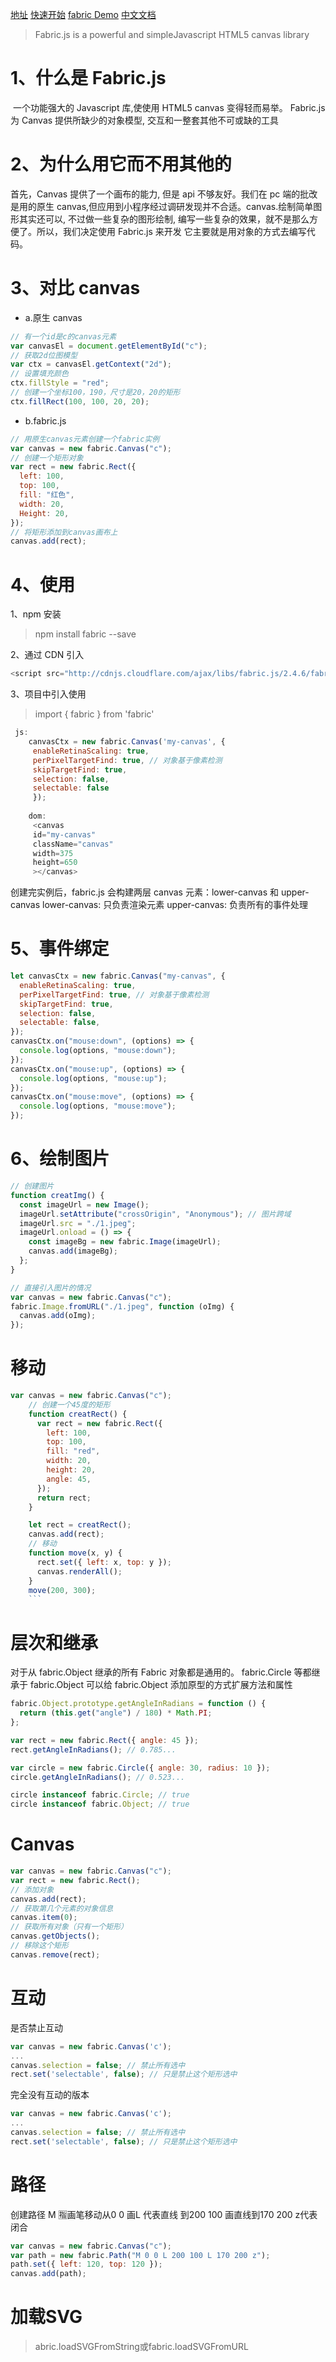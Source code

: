 [地址](https://ame.cool/pages/46c337/#%E4%B8%BA%E4%BB%80%E4%B9%88%E8%A6%81%E5%81%9Afabric)
[快速开始](https://segmentfault.com/a/1190000038688093)
[fabric Demo](http://fabricjs.com/demos/)
[中文文档](https://github.com/Rookie-Birds)

> Fabric.js is a powerful and simpleJavascript HTML5 canvas library

# 1、什么是 Fabric.js

​ 一个功能强大的 Javascript 库,使使用 HTML5 canvas 变得轻而易举。
​ Fabric.js 为 Canvas 提供所缺少的对象模型, 交互和一整套其他不可或缺的工具

# 2、为什么用它而不用其他的

首先，Canvas 提供了一个画布的能力, 但是 api 不够友好。我们在 pc 端的批改是用的原生 canvas,但应用到小程序经过调研发现并不合适。canvas.绘制简单图形其实还可以, 不过做一些复杂的图形绘制, 编写一些复杂的效果，就不是那么方便了。所以，我们决定使用 Fabric.js 来开发
它主要就是用对象的方式去编写代码。

# 3、对比 canvas

- a.原生 canvas

```js
// 有一个id是c的canvas元素
var canvasEl = document.getElementById("c");
// 获取2d位图模型
var ctx = canvasEl.getContext("2d");
// 设置填充颜色
ctx.fillStyle = "red";
// 创建一个坐标100，190，尺寸是20，20的矩形
ctx.fillRect(100, 100, 20, 20);
```

- b.fabric.js

```js
// 用原生canvas元素创建一个fabric实例
var canvas = new fabric.Canvas("c");
// 创建一个矩形对象
var rect = new fabric.Rect({
  left: 100,
  top: 100,
  fill: "红色",
  width: 20,
  Height: 20,
});
// 将矩形添加到canvas画布上
canvas.add(rect);
```

# 4、使用

1、npm 安装

> npm install fabric --save

2、通过 CDN 引入

```js
<script src="http://cdnjs.cloudflare.com/ajax/libs/fabric.js/2.4.6/fabric.min.js"></script>
```

3、项目中引入使用

> import { fabric } from 'fabric'

```js
 js:
    canvasCtx = new fabric.Canvas('my-canvas', {
     enableRetinaScaling: true,
     perPixelTargetFind: true, // 对象基于像素检测
     skipTargetFind: true,
     selection: false,
     selectable: false
     });
    ​
    dom:
     <canvas
     id="my-canvas"
     className="canvas"
     width=375
     height=650
     ></canvas>
```

创建完实例后，fabric.js 会构建两层 canvas 元素：lower-canvas 和 upper-canvas
lower-canvas: 只负责渲染元素
upper-canvas: 负责所有的事件处理

# 5、事件绑定

```js
let canvasCtx = new fabric.Canvas("my-canvas", {
  enableRetinaScaling: true,
  perPixelTargetFind: true, // 对象基于像素检测
  skipTargetFind: true,
  selection: false,
  selectable: false,
});
canvasCtx.on("mouse:down", (options) => {
  console.log(options, "mouse:down");
});
canvasCtx.on("mouse:up", (options) => {
  console.log(options, "mouse:up");
});
canvasCtx.on("mouse:move", (options) => {
  console.log(options, "mouse:move");
});
```

# 6、绘制图片

```js
// 创建图片
function creatImg() {
  const imageUrl = new Image();
  imageUrl.setAttribute("crossOrigin", "Anonymous"); // 图片跨域
  imageUrl.src = "./1.jpeg";
  imageUrl.onload = () => {
    const imageBg = new fabric.Image(imageUrl);
    canvas.add(imageBg);
  };
}

// 直接引入图片的情况
var canvas = new fabric.Canvas("c");
fabric.Image.fromURL("./1.jpeg", function (oImg) {
  canvas.add(oImg);
});
```

# 移动

````js
var canvas = new fabric.Canvas("c");
    // 创建一个45度的矩形
    function creatRect() {
      var rect = new fabric.Rect({
        left: 100,
        top: 100,
        fill: "red",
        width: 20,
        height: 20,
        angle: 45,
      });
      return rect;
    }

    let rect = creatRect();
    canvas.add(rect);
    // 移动
    function move(x, y) {
      rect.set({ left: x, top: y });
      canvas.renderAll();
    }
    move(200, 300);
    ```
````

# 层次和继承

对于从 fabric.Object 继承的所有 Fabric 对象都是通用的。
fabric.Circle 等都继承于 fabric.Object
可以给 fabric.Object 添加原型的方式扩展方法和属性

```js
fabric.Object.prototype.getAngleInRadians = function () {
  return (this.get("angle") / 180) * Math.PI;
};

var rect = new fabric.Rect({ angle: 45 });
rect.getAngleInRadians(); // 0.785...

var circle = new fabric.Circle({ angle: 30, radius: 10 });
circle.getAngleInRadians(); // 0.523...

circle instanceof fabric.Circle; // true
circle instanceof fabric.Object; // true
```

# Canvas

```js
var canvas = new fabric.Canvas("c");
var rect = new fabric.Rect();
// 添加对象
canvas.add(rect);
// 获取第几个元素的对象信息
canvas.item(0);
// 获取所有对象（只有一个矩形）
canvas.getObjects();
// 移除这个矩形
canvas.remove(rect);
```

# 互动

是否禁止互动

```js
var canvas = new fabric.Canvas('c');
...
canvas.selection = false; // 禁止所有选中
rect.set('selectable', false); // 只是禁止这个矩形选中
```

完全没有互动的版本

```js
var canvas = new fabric.Canvas('c');
...
canvas.selection = false; // 禁止所有选中
rect.set('selectable', false); // 只是禁止这个矩形选中
```

# 路径

创建路径 M 🈯️画笔移动从0 0 画L 代表直线 到200 100 画直线到170 200 z代表闭合
```js
var canvas = new fabric.Canvas("c");
var path = new fabric.Path("M 0 0 L 200 100 L 170 200 z");
path.set({ left: 120, top: 120 });
canvas.add(path);
```

# 加载SVG
> abric.loadSVGFromString或fabric.loadSVGFromURL